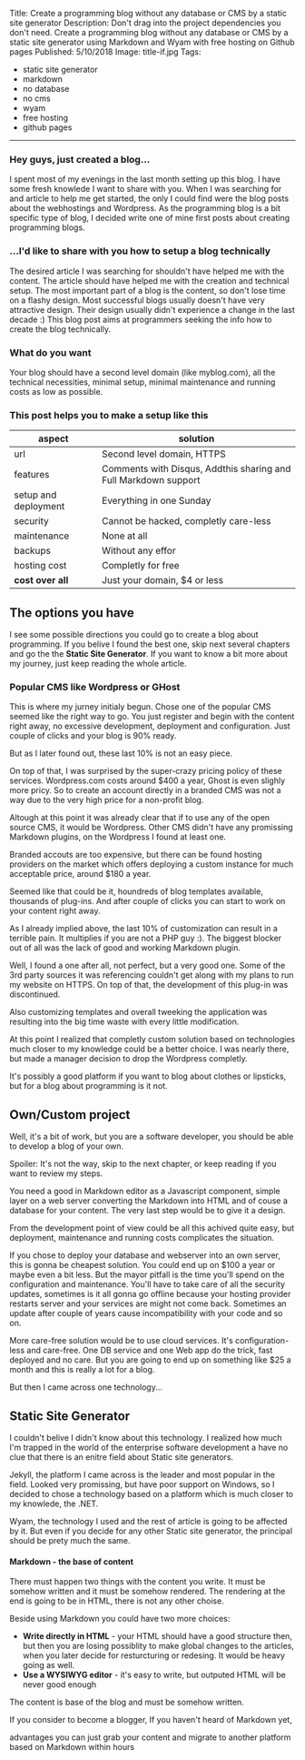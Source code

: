 Title: Create a programming blog without any database or CMS by a static site generator
Description: Don't drag into the project dependencies you don't need. Create a programming blog without any database or CMS by a static site generator using Markdown and Wyam with free hosting on Github pages
Published: 5/10/2018
Image: title-if.jpg
Tags: 
- static site generator
- markdown
- no database
- no cms
- wyam
- free hosting
- github pages
---

### Hey guys, just created a blog...
I spent most of my evenings in the last month setting up this blog. I have some fresh knowlede I want to share with you. When I was searching for and article to help me get started, the only I could find were the blog posts about the webhostings and Wordpress. As the programming blog is a bit specific type of blog, I decided write one of mine first posts about creating programming blogs.  

### ...I'd like to share with you how to setup a blog technically
The desired article I was searching for shouldn't have helped me with the content. The article should have helped me with the creation and technical setup.
The most important part of a blog is the content, so don't lose time on a flashy design.
Most successful blogs usually doesn't have very attractive design. Their design usually didn't experience a change in the last decade :)
This blog post aims at programmers seeking the info how to create the blog technically.

### What do you want
Your blog should have a second level domain (like myblog.com), all the technical necessities, minimal setup, minimal maintenance and running costs as low as possible.

### This post helps you to make a setup like this

| aspect | solution |
|--|--|
| url | Second level domain, HTTPS |
| features | Comments with Disqus, Addthis sharing and Full Markdown support|
| setup and deployment | Everything in one Sunday|
| security | Cannot be hacked, completly care-less|
| maintenance | None at all|
| backups | Without any effor|
| hosting cost | Completly for free|
| **cost over all** | Just your domain, $4 or less

## The options you have
I see some possible directions you could go to create a blog about programming. If you belive I found the best one, skip next several chapters and go the the **Static Site Generator**. If you want to know a bit more about my journey, just keep reading the whole article.

### Popular CMS like Wordpress or GHost
This is where my jurney initialy begun. Chose one of the popular CMS seemed like the right way to go. You just register and begin with the content right away, no excessive development, deployment and configuration. Just couple of clicks and your blog is 90% ready.

But as I later found out,  these last 10% is not an easy piece.

On top of that, I was surprised by the super-crazy pricing policy of these services. Wordpress.com costs around $400 a year, Ghost is even slighly more pricy. So to create an account directly in a branded CMS was not a way due to the very high price for a non-profit blog.

Altough at this point it was already clear that if to use any of the open source CMS, it would be Wordpress. Other CMS didn't have any promissing Markdown plugins, on the Wordpress I found at least one.

Branded accouts are too expensive, but there can be found hosting providers on the market which offers deploying a custom instance for much acceptable price, around $180 a year.

Seemed like that could be it, houndreds of blog templates available, thousands of plug-ins. And after couple of clicks you can start to work on your content right away.

As I already implied above, the last 10% of customization can result in a terrible pain. It multiplies if you are not a PHP guy :). 
The biggest blocker out of all was the lack of good and working Markdown plugin. 

Well, I found a one after all, not perfect, but a very good one. Some of the 3rd party sources it was referencing couldn't get along with my plans to run my website on HTTPS.
On top of that, the development of this plug-in was discontinued.

Also customizing templates and overall tweeking the application was resulting into the big time waste with every little modification.

At this point I realized that completly custom solution based on technologies much closer to my knowledge could be a better choice. I was nearly there, but made a manager decision to drop the Wordpress completly.

It's possibly a good platform if you want to blog about clothes or lipsticks, but for a blog about programming is it not.

## Own/Custom project
Well, it's a bit of work, but you are a software developer, you should be able to develop a blog of your own. 

Spoiler: It's not the way, skip to the next chapter, or keep reading if you want to review my steps.

You need a good in Markdown editor as a Javascript component, simple layer on a web server converting the Markdown into HTML and of couse a database for your content. The very last step would be to give it a design.

From the development point of view could be all this achived quite easy, but deployment, maintenance and running costs complicates the situation.

If you chose to deploy your database and webserver into an own server, this is gonna be cheapest solution.
You could end up on $100 a year or maybe even a bit less. But the mayor pitfall is the time you'll spend on the configuration and maintenance. 
You'll have to take care of all the security updates, sometimes is it all gonna go offline because your hosting provider restarts server and your services are might not come back. Sometimes an update after couple of years cause incompatibility with your code and so on.

More care-free solution would be to use cloud services. It's configuration-less and care-free. One DB service and one Web app do the trick, fast deployed and no care. But you are going to end up on something like $25 a month and this is really a lot for a blog.

But then I came across one technology...

## Static Site Generator
I couldn't belive I didn't know about this technology.
I realized how much I'm trapped in the world of the enterprise software development a have no clue that there is an enitre field about Static site generators.

Jekyll, the platform I came across is the leader and most popular in the field. Looked very promissing, but have poor support on Windows, so I decided to chose a technology based on a platform which is much closer to my knowlede, the .NET.

Wyam, the technology I used and the rest of article is going to be affected by it. 
But even if you decide for any other Static site generator, the principal should be prety much the same.

#### Markdown - the base of content
There must happen two things with the content you write. It must be somehow written and it must be somehow rendered.
The rendering at the end is going to be in HTML, there is not any other choise.



Beside using Markdown you could have two more choices:
- **Write directly in HTML** - your HTML should have a good structure then, but then you are losing possiblity to make global changes to the articles, when you later decide for resturcturing or redesing. It would be heavy going as well.
- **Use a WYSIWYG editor** - it's easy to write, but outputed HTML will be never good enough 


The content is base of the blog and must be somehow written. 

If you consider to become a blogger, If you haven't heard of Markdown yet, 




advantages
you can just grab your content and migrate to another platform based on Markdown within hours
<!--stackedit_data:
eyJoaXN0b3J5IjpbLTk3OTczMDUyNSwxMTM4MjA4MzAzLC0xMz
M3ODg2NTAyLDEzMDE5MzI0MDIsMTc2NjIzODU4MSwxMDg4NTkw
Njg0LDEyOTA5OTkxNjVdfQ==
-->